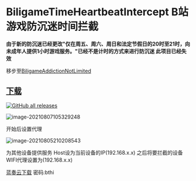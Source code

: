 # BiligameTimeHeartbeatIntercept B站游戏防沉迷时间拦截

**由于新的防沉迷已经更改"仅在周五、周六、周日和法定节假日的20时至21时，向未成年人提供1小时游戏服务。"已经不是计时的方式来进行防沉迷 此项目已经失效**

移步至[BiligameAddictionNotLimited](https://github.com/Enaium/BiligameAddictionNotLimited)

## [下载](https://github.com/Enaium/BiligameTimeHeartbeatIntercept/releases)

[![GitHub all releases](https://img.shields.io/github/downloads/enaium/BiligameTimeHeartbeatIntercept/total?style=for-the-badge)](https://github.com/Enaium/BiligameTimeHeartbeatIntercept/releases)

![image-20210807105329248](https://gitee.com/Enaium/imgbed/raw/master/image-20210807105329248.png)

开始后设置代理

![image-20210805210208543](https://gitee.com/Enaium/imgbed/raw/master/image-20210805210208543.png)

为其他设备提供服务 Host设为当前设备的IP(192.168.x.x) 之后将要拦截的设备WIFI代理设置为(192.168.x.x)

[蓝奏云下载](https://enaium.lanzoui.com/b0c3l21te) 密码:bthi

